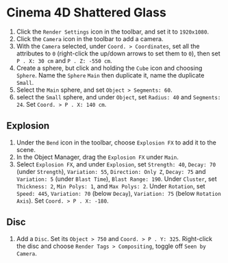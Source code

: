 # Cinema 4D Shattered Glass

1. Click the `Render Settings` icon in the toolbar, and set it to `1920x1080`.
2. Click the `Camera` icon in the toolbar to add a camera.
3. With the `Camera` selected, under `Coord. > Coordinates`, set all the attributes to `0` (right-click the up/down arrows to set them to `0`), then set `P . X: 30 cm` and `P . Z: -550 cm`.
4. Create a sphere, but click and holding the `Cube` icon and choosing `Sphere`. Name the `Sphere` `Main` then duplicate it, name the duplicate `Small`.
5. Select the `Main` sphere, and set `Object > Segments: 60`.
6. select the `Small` sphere, and under `Object`, set `Radius: 40` and `Segments: 24`. Set `Coord. > P . X: 140 cm`.

## Explosion

1. Under the `Bend` icon in the toolbar, choose `Explosion FX` to add it to the scene.
2. In the Object Manager, drag the `Explosion FX` under `Main`.
3. Select `Explosion FX`, and under `Explosion`, set `Strength: 40`, `Decay: 70` (under `Strength`), `Variation: 55`, `Direction: Only Z`, `Decay: 75` and `Variation: 5` (under `Blast Time`), `Blast Range: 190`. Under `Cluster`, set `Thickness: 2`, `Min Polys: 1`, and `Max Polys: 2`. Under `Rotation`, set `Speed: 445`, `Variation: 70` (below `Decay`), `Variation: 75` (below `Rotation Axis`). Set `Coord. > P . X: -180`.

## Disc

1. Add a `Disc`. Set its `Object > 750` and `Coord. > P . Y: 325`. Right-click the disc and choose `Render Tags > Compositing`, toggle off `Seen by Camera`.

